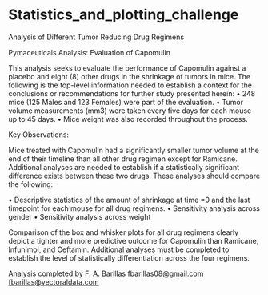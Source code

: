 # Statistics_and_plotting_challenge
Analysis of Different Tumor Reducing Drug Regimens

Pymaceuticals Analysis: Evaluation of Capomulin

This analysis seeks to evaluate the performance of Capomulin against a placebo and eight (8) other drugs in the shrinkage of tumors in mice.
The following is the top-level information needed to establish a context for the conclusions or recommendations for further study presented herein:
•	248 mice (125 Males and 123 Females) were part of the evaluation.
•	Tumor volume measurements (mm3) were taken every five days for each mouse up to 45 days.
•	Mice weight was also recorded throughout the process.

Key Observations:

Mice treated with Capomulin had a significantly smaller tumor volume at the end of their timeline than all other drug regimen except for Ramicane.  Additional analyses are needed to establish if a statistically significant difference exists between these two drugs.  These analyses should compare the following:

•	Descriptive statistics of the amount of shrinkage at time =0 and the last timepoint for each mouse for all drug regimens.
•	Sensitivity analysis across gender
•	Sensitivity analysis across weight

Comparison of the box and whisker plots for all drug regimens clearly depict a tighter and more predictive outcome for Capomulin than Ramicane, Infunimol, and Ceftamin.  Additional analyses must be completed to establish the level of statistically differentiation across the four regimens.

Analysis completed by F. A. Barillas
fbarillas08@gmail.com
fbarillas@vectoraldata.com
